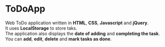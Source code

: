 # ToDoApp

Web ToDo application written in <b>HTML</b>, <b>CSS</b>, <b>Javascript</b> and <b>jQuery</b>.<br>
It uses <b>LocalStorage</b> to store taks.<br>
The application also displays the <b>date of adding</b> and <b>completing the task</b>.<br>
You can <b>add</b>, <b>edit</b>, <b>delete</b> and <b>mark tasks as done</b>.
